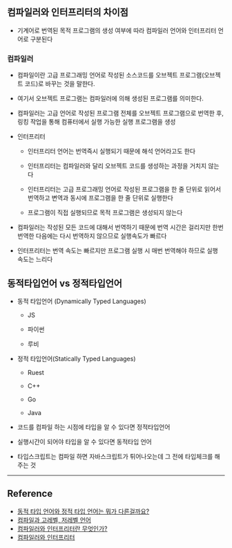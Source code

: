 ## 컴파일러와 인터프리터의 차이점

- 기계어로 번역된 목적 프로그램의 생성 여부에 따라 컴파일러 언어와 인터프리터 언어로 구분된다

### 컴파일러

- 컴파일이란 고급 프로그래밍 언어로 작성된 소스코드를 오브젝트 프로그램(오브젝트 코드)로 바꾸는 것을 말한다.

- 여기서 오브젝트 프로그램는 컴파일러에 의해 생성된 프로그램를 의미한다.

- 컴파일러는 고급 언어로 작성된 프로그램 전체를 오브젝트 프로그램으로 번역한 후, 링킹 작업을 통해 컴퓨터에서 실행 가능한 실행 프로그램을 생성

- 인터프리터

  - 인터프리터 언어는 번역즉시 실행되기 때문에 해석 언어라고도 한다

  - 인터프리터는 컴파일러와 달리 오브젝트 코드를 생성하는 과정을 거치지 않는다

  - 인터프리터는 고급 프로그래밍 언어로 작성된 프로그램을 한 줄 단위로 읽어서 번역하고 변역과 동시에 프로그램을 한 줄 단위로 실행한다

  - 프로그램이 직접 실행되므로 목적 프로그램은 생성되지 않는다

- 컴파일러는 작성된 모든 코드에 대해서 번역하기 때문에 번역 시간은 걸리지만 한번 번역한 다음에는 다시 번역하지 않으므로 실행속도가 빠르다

- 인터프리터는 번역 속도는 빠르지만 프로그램 실행 시 매번 번역해야 하므로 실행 속도는 느리다

## 동적타입언어 vs 정적타입언어

- 동적 타입언어 (Dynamically Typed Languages)

  - JS

  - 파이썬

  - 루비

- 정적 타입언어(Statically Typed Languages)

  - Ruest

  - C++

  - Go

  - Java

- 코드를 컴파일 하는 시점에 타입을 알 수 있다면 정적타입언어

- 실행시간이 되어야 타입을 알 수 있다면 동적타입 언어

- 타입스크립트는 컴파일 하면 자바스크립트가 튀어나오는데 그 전에 타입체크를 해주는 것

---

## Reference

- [동적 타입 언어와 정적 타입 언어는 뭐가 다른걸까요?](https://www.youtube.com/watch?v=h6JQfTOFxto)
- [컴파일과 고레벨, 저레벨 언어](https://blog.naver.com/ehcibear314/221228096291)
- [컴파일러와 인터프리터란 무엇인가?](https://coding-factory.tistory.com/303)
- [컴파일러와 인터프리터](https://www.youtube.com/watch?v=Q3ToVU61IvQ)
